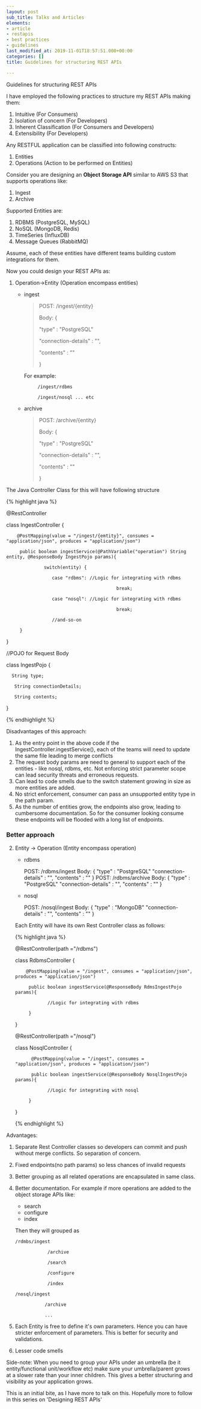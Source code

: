 ```yaml
---
layout: post
sub_title: Talks and Articles
elements:
- article
- restapis
- best practices
- guidelines
last_modified_at: 2019-11-01T18:57:51.000+00:00
categories: []
title: Guidelines for structuring REST APIs

---
```

Guidelines for structuring REST APIs

I have employed the following practices to structure my REST APIs making them:

1. Intuitive (For Consumers)
2. Isolation of concern (For Developers)
3. Inherent Classification (For Consumers and Developers)
4. Extensibility (For Developers)

Any RESTFUL application can be classified into following constructs:

1. Entities
2. Operations (Action to be performed on Entities)

Consider you are designing an **Object Storage API** similar to AWS S3 that supports operations like:

1. Ingest
2. Archive

Supported Entities are:

1. RDBMS (PostgreSQL, MySQL)
2. NoSQL (MongoDB, Redis)
3. TimeSeries (InfluxDB)
4. Message Queues (RabbitMQ)

Assume, each of these entities have different teams building custom integrations for them.

Now you could design your REST APIs as:

1. Operation->Entity (Operation encompass entities)
   * ingest

     >  POST: /ingest/{entity}
     >
     > Body: {
     >
     >  "type" : "PostgreSQL"
     >
     >  "connection-details" : "",
     >
     >  "contents" : "" 
     >
     >  } 

     For example:

              /ingest/rdbms

              /ingest/nosql ... etc
   * archive

     > POST: /archive/{entity}
     >
     > Body: {
     >
     >  "type" : "PostgreSQL"
     >
     >  "connection-details" : "",
     >
     >  "contents" : "" 
     >
     > }

The Java Controller Class for this will have following structure

{% highlight java  %} 

@RestController

class IngestController {

        @PostMapping(value = "/ingest/{emtity}", consumes = "application/json", produces = "application/json")

         public boolean ingestService(@PathVariable("operation") String entity, @ResponseBody IngestPojo params){

                  switch(entity) {

                     case "rdbms": //Logic for integrating with rdbms

                                             break;

                     case "nosql": //Logic for integrating with rdbms

                                             break;

                     //and-so-on

         }

}

//POJO for Request Body

class IngestPojo {

      String type;

       String connectionDetails;

       String contents;

}

 {% endhighlight %}

Disadvantages of this approach:

1. As the entry point in the above code if the IngestController.ingestService(), each of the teams will need to update the same file leading to merge conflicts
2. The request body params are need to general to support each of the entities - like nosql, rdbms, etc. Not enforcing strict parameter scope can lead security threats and erroneous requests.
3. Can lead to code smells due to the switch statement growing in size as more entities are added.
4. No strict enforcement, consumer can pass an unsupported entity type in the path param.
5. As the number of entities grow, the endpoints also grow, leading to cumbersome documentation. So for the consumer looking consume these endpoints will be flooded with a long list of endpoints.

### Better approach

2. Entity -> Operation (Entity encompass operation)
   * rdbms

       POST: /rdbms/ingest
       Body: {
        "type" : "PostgreSQL"
        "connection-details" : "",
        "contents" : "" 
        }
        POST: /rdbms/archive
        Body: {
        "type" : "PostgreSQL"
        "connection-details" : "",
        "contents" : "" 
        }
   * nosql

       POST: /nosql/ingest
       Body: {
        "type" : "MongoDB"
        "connection-details" : "",
        "contents" : "" 
        }

   Each Entity will have its own Rest Controller class as follows:

   {% highlight java  %} 

   @RestController(path ="/rdbms")

   class RdbmsController {

           @PostMapping(value = "/ingest", consumes = "application/json", produces = "application/json")

            public boolean ingestService(@ResponseBody RdmsIngestPojo params){

                   //Logic for integrating with rdbms

            }

   }

   @RestController(path ="/nosql")

   class NosqlController {

             @PostMapping(value = "/ingest", consumes = "application/json", produces = "application/json")

             public boolean ingestService(@ResponseBody NosqlIngestPojo params){

                   //Logic for integrating with nosql

            }

   }

   {% endhighlight %}

Advantages:

1. Separate Rest Controller classes so developers can commit and push without merge conflicts. So separation of concern.
2. Fixed endpoints(no path params) so less chances of invalid requests
3. Better grouping as all related operations are encapsulated in same class.
4. Better documentation. For example if more operations are added to the object storage APIs  like:
   * search
   * configure
   * index

   Then they will grouped as

       /rdmbs/ingest

                   /archive

                   /search

                   /configure

                   /index

       /nosql/ingest

                  /archive

                  ...
5. Each Entity is free to define it's own parameters. Hence you can have stricter enforcement of parameters. This is better for security and validations.
6. Lesser code smells

Side-note: When you need to group your APIs under an umbrella (be it entity/functional unit/workflow etc) make sure your umbrella/parent grows at a slower rate than your inner children. This gives a better structuring and visibility as your application grows.

This is an initial bite, as I have more to talk on this. Hopefully more to follow in this series on 'Designing REST APIs'